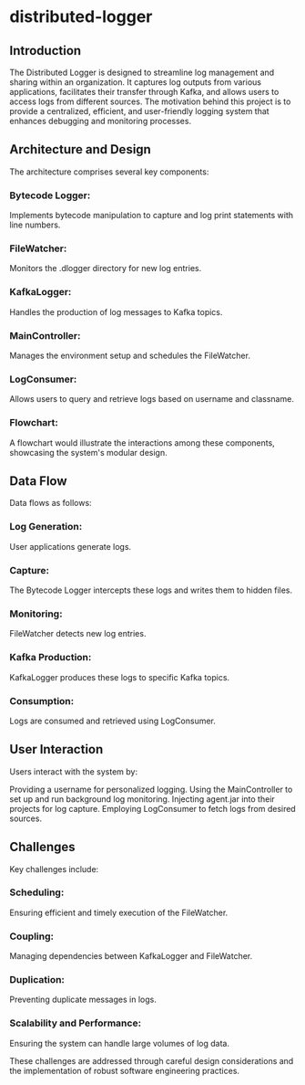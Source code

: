# distributed-logger
## Introduction
The Distributed Logger is designed to streamline log management and sharing within an organization. It captures log outputs from various applications, facilitates their transfer through Kafka, and allows users to access logs from different sources. The motivation behind this project is to provide a centralized, efficient, and user-friendly logging system that enhances debugging and monitoring processes.

## Architecture and Design
The architecture comprises several key components:

### Bytecode Logger:
 Implements bytecode manipulation to capture and log print statements with line numbers.
### FileWatcher:
 Monitors the .dlogger directory for new log entries.
### KafkaLogger:
 Handles the production of log messages to Kafka topics.
### MainController:
 Manages the environment setup and schedules the FileWatcher.
### LogConsumer:
 Allows users to query and retrieve logs based on username and classname.
### Flowchart:
 A flowchart would illustrate the interactions among these components, showcasing the system's modular design.

## Data Flow
Data flows as follows:

### Log Generation: 
User applications generate logs.
### Capture:
 The Bytecode Logger intercepts these logs and writes them to hidden files.
### Monitoring:
 FileWatcher detects new log entries.
### Kafka Production:
 KafkaLogger produces these logs to specific Kafka topics.
### Consumption:
 Logs are consumed and retrieved using LogConsumer.

## User Interaction
Users interact with the system by:

 Providing a username for personalized logging.
 Using the MainController to set up and run background log monitoring.
 Injecting agent.jar into their projects for log capture.
 Employing LogConsumer to fetch logs from desired sources.

## Challenges
Key challenges include:

### Scheduling: 
Ensuring efficient and timely execution of the FileWatcher.
### Coupling: 
Managing dependencies between KafkaLogger and FileWatcher.
### Duplication: 
Preventing duplicate messages in logs.
### Scalability and Performance: 
Ensuring the system can handle large volumes of log data.

 These challenges are addressed through careful design considerations and the implementation of robust software engineering practices.